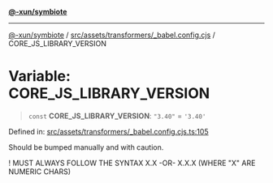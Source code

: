 [**@-xun/symbiote**](../../../../../README.md)

***

[@-xun/symbiote](../../../../../README.md) / [src/assets/transformers/\_babel.config.cjs](../README.md) / CORE\_JS\_LIBRARY\_VERSION

# Variable: CORE\_JS\_LIBRARY\_VERSION

> `const` **CORE\_JS\_LIBRARY\_VERSION**: `"3.40"` = `'3.40'`

Defined in: [src/assets/transformers/\_babel.config.cjs.ts:105](https://github.com/Xunnamius/symbiote/blob/7f982952167d73373d4dffdf7657e7060cf032fe/src/assets/transformers/_babel.config.cjs.ts#L105)

Should be bumped manually and with caution.

! MUST ALWAYS FOLLOW THE SYNTAX X.X -OR- X.X.X (WHERE "X" ARE NUMERIC CHARS)
